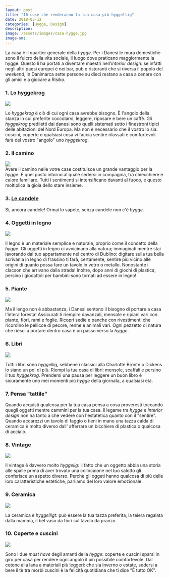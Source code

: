 ```yaml
---
layout: post
title: "10 cose che renderanno la tua casa più hyggellig"
date: 2018-05-12
categories: [Hygge, Design]
description:
image: /assets/images/casa-hygge.jpg
image-sm:
---
```

La casa è il quartier generale della _hygge_. Per i Danesi le mura domestiche sono il fulcro della vita sociale, il luogo dove praticano maggiormente la hygge. Questo li ha portati  a diventare maestri nell'_interior design_: se infatti negli altri paesi europei è nei  bar, pub e ristoranti che si riversa il popolo del _weekend_, in Danimarca sette persone su dieci restano a casa a cenare con gli amici e a giocare a Risiko.

### 1. [Lo hyggekrog](https://viverefelici.life/2018/03/09/le-parole-hygge/)

![](/assets/images/Hyggekrog.jpg)

Lo _hyggekrog_ è ciò di cui ogni casa avrebbe bisogno. È l'angolo della stanza in cui preferite coccolarvi, leggere, riposare e bere un caffè. Gli _hyggekrog_ prediletti dai danesi sono quelli sistemati sotto i finestroni tipici delle abitazioni del Nord Europa. Ma non è necessario che il vostro lo sia: cuscini, coperte o qualsiasi cosa vi faccia sentire rilassati e comfortevoli farà del vostro "angolo" uno _hyggekrog_.

### 2. Il camino  
![](/assets/images/relax.jpg)  
Avere il camino nelle votre case costituisce un grande vantaggio per la _hygge_. È quel posto intorno al quale sedersi in compagnia, tra chiecchiere e calore familiare. Tutti i sentimenti si intensificano davanti al fuoco, e questo moltiplica la gioia dello stare insieme.


### 3. [Le candele](https://viverefelici.life/2018/02/28/abbassate-le-luci/)  

Si, ancora candele! Ormai lo sapete, senza candele non c'è _hygge_.

### 4. Oggetti in legno  

![](/assets/images/spinning.jpg)  

Il legno è un materiale semplice e naturale, proprio come il concetto della _hygge_. Gli oggetti in legno ci avvicinano alla natura; immaginati mentre stai lavorando dal tuo appartamente nel centro di Dublino: digitare sulla tua bella scrivania in legno di frassino ti farà, certamente, sentire più vicino alle origini di quanto possa fare un tavolo in vetro o metallo. Nonostante i clacson che arrivano dalla strada! Inoltre, dopo anni di giochi di plastica, persino i giocattoli per bambini sono tornati ad essere in legno!

### 5. Piante
![](/assets/images/plants.jpg)  

Ma il lengo non è abbastanza, i Danesi sentono il bisogno di portare a casa l'intera foresta!
Assicurati ti riempire davanzali, mensole e ripiani vari con piante, fiori, rami e foglie. Ricopri sedie e panche con rivestimenti che ricordino le pellicce di pecore, renne e animali vari. Ogni pezzetto di natura che riesci a portare dentro casa è un passo verso la _hygge_.


### 6. Libri  
![](/assets/images/bookshelf.jpg)  

Tutti i libri sono _hyggellig_, sebbene i classici alla Charlotte Bronte o Dickens lo siano un po' di più. Riempi la tua casa di libri: mensole, scaffali e persino il tuo _hyggekrog_. Prendersi una pausa per leggere un buon libro è sicuramente uno mei momenti più _hygge_ della giornata, a qualsiasi età.  

### 7. Pensa "tattile"  

Quando acquisti qualcosa per la tua casa pensa a cosa proveresti toccando quegli oggetti mentre cammini per la tua casa. Il legame tra _hygge_ e _interior design_ non ha tanto a che vedere con l'estatetica quanto con il "sentire". Quando accarezzi un tavolo di faggio o tieni in mano una tazza calda di ceramica è molto diverso dall' afferrare un bicchiere di plastica o qualcosa di acciaio.

### 8. Vintage  

![](/assets/images/vintage.jpg)  

Il vintage è davvero molto _hyggelig_: il fatto che un oggetto abbia una storia alle spalle prima di aver trovato una collocaione nel tuo salotto gli conferisce un aspetto diverso. Perchè gli oggeti hanno qualcosa di più delle loro caratteristiche estetiche, parliamo del loro valore emozionale.

### 9. Ceramica  
 ![](/assets/images/ceramics.jpg)  

 La ceramica è _hyggelligt_: può essere la tua tazza preferita, la teiera regalata dalla mamma, il bel vaso da fiori sul tavolo da pranzo.


### 10. Coperte e cuscini  

![](/assets/images/cuchions.jpg)  

Sono i due _must have_ degli amanti della _hygge_: coperte e cuscini sparsi in giro per casa per rendere ogni angolo il più possibile comfortevole. Dal cotone alla lana a materiali più leggeri: che sia inverno o estate, sedersi a bere il tè tra morbi cuscini è la felicità quotidiana che ti dice "È tutto OK".
